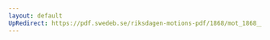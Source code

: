 ```yaml
---
layout: default
UpRedirect: https://pdf.swedeb.se/riksdagen-motions-pdf/1868/mot_1868__ak__00289/mot_1868__ak__00289_004.pdf
---
```

